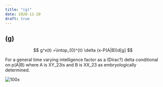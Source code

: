 ```yaml
---
title: "(g)"
date: 2020-11-20
draft: true
---
```


## (g)

$$
g^x(t) =\intop_{0}^{t} \delta (x-P(A|B))d[g]
$$

For a general time varying intelligence factor as a (Dirac?) delta conditional on p(A|B) where A is XY_23is and B is XX_23 as embryologically determined.

 ![100x](/posts/images/g.png)